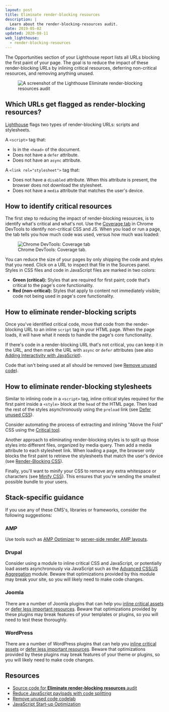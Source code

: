 ```yaml
---
layout: post
title: Eliminate render-blocking resources
description: |
  Learn about the render-blocking-resources audit.
date: 2019-05-02
updated: 2020-08-11
web_lighthouse:
  - render-blocking-resources
---
```


The Opportunities section of your Lighthouse report lists all URLs
blocking the first paint of your page.
The goal is to reduce the impact of these render-blocking URLs
by inlining critical resources, deferring non-critical resources,
and removing anything unused.

<figure class="w-figure">
  <img class="w-screenshot" src="blocking-resources.png" alt="A screenshot of the Lighthouse Eliminate render-blocking resources audit">
</figure>


## Which URLs get flagged as render-blocking resources?

[Lighthouse](https://developers.google.com/web/tools/lighthouse/)
flags two types of render-blocking URLs: scripts and stylesheets.

A `<script>` tag that:

* Is in the `<head>` of the document.
* Does not have a `defer` attribute.
* Does not have an `async` attribute.

A `<link rel="stylesheet">` tag that:

* Does not have a `disabled` attribute. When this attribute is present,
  the browser does not download the stylesheet.
* Does not have a `media` attribute that matches the user's device.

## How to identify critical resources

The first step to reducing the impact of render-blocking resources,
is to identify what's critical and what's not.
Use the [Coverage tab](https://developers.google.com/web/updates/2017/04/devtools-release-notes#coverage)
in Chrome DevTools to identify non-critical CSS and JS.
When you load or run a page, the tab tells you how much code was used,
versus how much was loaded:

<figure class="w-figure">
  <img class="w-screenshot w-screenshot--filled" src="coverage.png" alt="Chrome DevTools: Coverage tab">
  <figcaption class="w-figcaption">
    Chrome DevTools: Coverage tab.
  </figcaption>
</figure>

You can reduce the size of your pages by only shipping the code and styles
that you need. Click on a URL to inspect that file in the Sources panel.
Styles in CSS files and code in JavaScript files are marked in two colors:

* **Green (critical):** Styles that are required for first paint; code that's critical to the page's core functionality.
* **Red (non-critical):** Styles that apply to content not immediately visible; code not being used in page's core functionality.

## How to eliminate render-blocking scripts

Once you've identified critical code,
move that code from the render-blocking URL to an inline `script` tag in your HTML page.
When the page loads, it will have what it needs to handle the page's core functionality.

If there's code in a render-blocking URL that's not critical,
you can keep it in the URL,
and then mark the URL with `async` or `defer` attributes
(see also [Adding Interactivity with JavaScript](https://developers.google.com/web/fundamentals/performance/critical-rendering-path/adding-interactivity-with-javascript)).

Code that isn't being used at all should be removed (see [Remove unused code](/remove-unused-code)).

## How to eliminate render-blocking stylesheets

Similar to inlining code in a `<script>` tag,
inline critical styles required for the first paint
inside a `<style>` block at the `head` of the HTML page.
Then load the rest of the styles asynchronously using the `preload` link
(see [Defer unused CSS](/defer-non-critical-css)).

Consider automating the process of extracting and inlining "Above the Fold" CSS
using the [Critical tool](https://github.com/addyosmani/critical/blob/master/README.md).

Another approach to eliminating render-blocking styles is
to split up those styles into different files, organized by media query.
Then add a media attribute to each stylesheet link.
When loading a page,
the browser only blocks the first paint to retrieve the stylesheets that match the user's device
(see [Render-Blocking CSS](https://developers.google.com/web/fundamentals/performance/critical-rendering-path/render-blocking-css)).

Finally, you'll want to minify your CSS to remove any extra whitespace or
characters (see [Minify CSS](/minify-css)).
This ensures that you're sending the smallest possible bundle to your users.

## Stack-specific guidance

If you use any of these CMS's, libraries or frameworks, consider the following suggestions:

### AMP

Use tools such as [AMP Optimizer](https://github.com/ampproject/amp-toolbox/tree/master/packages/optimizer) to [server-side render AMP layouts](https://amp.dev/documentation/guides-and-tutorials/optimize-and-measure/server-side-rendering/).

### Drupal

Consider using a module to inline critical CSS and JavaScript, or potentially load assets asynchronously via JavaScript such as the [Advanced CSS/JS Aggregation](https://www.drupal.org/project/advagg) module. Beware that optimizations provided by this module may break your site, so you will likely need to make code changes.

### Joomla

There are a number of Joomla plugins that can help you [inline critical assets](https://extensions.joomla.org/instant-search/?jed_live%5Bquery%5D=performance) or [defer less important resources](https://extensions.joomla.org/instant-search/?jed_live%5Bquery%5D=performance). Beware that optimizations provided by these plugins may break features of your templates or plugins, so you will need to test these thoroughly.

### WordPress

There are a number of WordPress plugins that can help you [inline critical assets](https://wordpress.org/plugins/search/critical+css/) or [defer less important resources](https://wordpress.org/plugins/search/defer+css+javascript/). Beware that optimizations provided by these plugins may break features of your theme or plugins, so you will likely need to make code changes.

## Resources

- [Source code for **Eliminate render-blocking resources** audit](https://github.com/GoogleChrome/lighthouse/blob/master/lighthouse-core/audits/byte-efficiency/render-blocking-resources.js)
- [Reduce JavaScript payloads with code splitting](/reduce-javascript-payloads-with-code-splitting)
- [Remove unused code codelab](/codelab-remove-unused-code)
- [JavaScript Start-up Optimization](https://developers.google.com/web/fundamentals/performance/optimizing-content-efficiency/javascript-startup-optimization/)
